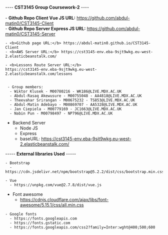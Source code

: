 ---- <b>CST3145 Group Coursework-2</b> ----
    <br> <br>
    - <b>Github Repo Client Vue JS URL:</b> https://github.com/abdul-matin0/CST3145-Client <br>
    - <b>Github Repo Server Express JS URL:</b> https://github.com/abdul-matin0/CST3145-Server <br>
    
    - <b>Github page URL:</b> https://abdul-matin0.github.io/CST3145-Client
    - <b>AWS Server URL:</b> https://cst3145-env.eba-9sjt9wkg.eu-west-2.elasticbeanstalk.com/
    
    - <b>Lessons Route Server URL:</b> 
    https://cst3145-env.eba-9sjt9wkg.eu-west-2.elasticbeanstalk.com/lessons


     - Group members:
      - Wiktor Klusek - M00780216 - WK186@LIVE.MDX.AC.UK
      - Abdul-Rasaq Akewusure - M00755048 - AA4818@LIVE.MDX.AC.UK
      - Theevahar Srirangan - M00675232 - TS853@LIVE.MDX.AC.UK
      - Abdul-Matin Adebayo - M00869707 - AA5328@LIVE.MDX.AC.UK
      - Jan Ciepiela - M00779169 - JC1663@LIVE.MDX.AC.UK
      - Nabin Pun - M00798497 - NP796@LIVE.MDX.AC.UK

- Backend Server
  - Node JS
  - Express
  - baseURL: https://cst3145-env.eba-9sjt9wkg.eu-west-2.elasticbeanstalk.com/
  
 ----- <b>External libraries Used</b> -----    
    
    - Bootstrap
      - https://cdn.jsdelivr.net/npm/bootstrap@5.2.2/dist/css/bootstrap.min.css
    
    - Vue
      - https://unpkg.com/vue@2.7.8/dist/vue.js
      
   - Font awesome
      - https://cdnjs.cloudflare.com/ajax/libs/font-awesome/5.15.1/css/all.min.css
      
      
    - Google fonts
      - https://fonts.googleapis.com
      - https://fonts.gstatic.com
      - https://fonts.googleapis.com/css2?family=Inter:wght@400;500;600
      
